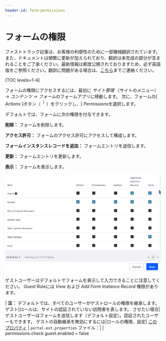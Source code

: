 ```yaml
---
header-id: form-permissions
---
```


# フォームの権限

<p class="alert alert-info"><span class="wysiwyg-color-blue120">ファストトラック記事は、お客様の利便性のために一部機械翻訳されています。また、ドキュメントは頻繁に更新が加えられており、翻訳は未完成の部分が含まれることをご了承ください。最新情報は都度公開されておりますため、必ず英語版をご参照ください。翻訳に問題がある場合は、<a href="mailto:support-content-jp@liferay.com">こちら</a>までご連絡ください。</span></p>

[TOC levels=1-4]

フォームの権限にアクセスするには、最初に *サイト管理* （サイトのメニュー）→ *コンテンツ* → *フォーム*のフォームアプリに移動します。 次に、フォームの[ *Actions* ]ボタン（![Actions](../../images/icon-actions.png)）をクリックし、[ *Permissions*を選択します。

デフォルトでは、フォームに次の権限を付与できます。

**削除：** フォームを削除します。

**アクセス許可：** フォームのアクセス許可にアクセスして構成します。

**フォームインスタンスレコードを追加：** フォームエントリを送信します。

**更新：** フォームエントリを更新します。

**表示：** フォームを表示します。

![図1：フォームのアクセス許可を構成できます。](../../images/forms-form-permissions.png)

ゲストユーザーはデフォルトでフォームを表示して入力できることに注意してください。 *Guest* Roleには *View* および *Add Form Instance Record* 権限があります。

| **注：** デフォルトでは、すべてのユーザーがゲストロールの権限を継承します。 ゲスト|ロールは、サイトの認証されていない訪問者を表します。 させたい場合|ゲストユーザーはフォームを送信します（デフォルト設定）。認証されたユーザーもできます。 ゲストの自動継承を無効にするには|ロールの権限、設定| [このプロパティ](@platform-ref@/7.1-latest/propertiesdoc/portal.properties.html#Permissions) | `portal-ext.properties` ファイル：| | permissions.check.guest.enabled = false
